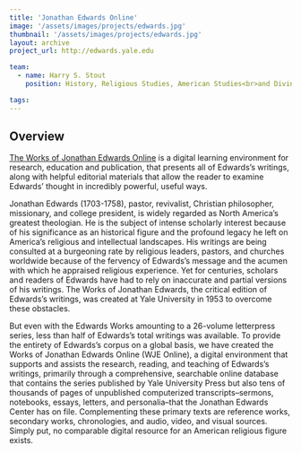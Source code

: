 ```yaml
---
title: 'Jonathan Edwards Online'
image: '/assets/images/projects/edwards.jpg'
thumbnail: '/assets/images/projects/edwards.jpg'
layout: archive
project_url: http://edwards.yale.edu

team:
  - name: Harry S. Stout
    position: History, Religious Studies, American Studies<br>and Divinity School

tags:
---
```


<h2 class='subheading'>Overview</h2>

<p><a href='http://edwards.yale.edu' target='_blank' class='inline-link'>The Works of Jonathan Edwards Online</a> is a digital learning environment for research, education and publication, that presents all of Edwards’s writings, along with helpful editorial materials that allow the reader to examine Edwards’ thought in incredibly powerful, useful ways.</p>

<p>Jonathan Edwards (1703-1758), pastor, revivalist, Christian philosopher, missionary, and college president, is widely regarded as North America’s greatest theologian. He is the subject of intense scholarly interest because of his significance as an historical figure and the profound legacy he left on America’s religious and intellectual landscapes. His writings are being consulted at a burgeoning rate by religious leaders, pastors, and churches worldwide because of the fervency of Edwards’s message and the acumen with which he appraised religious experience. Yet for centuries, scholars and readers of Edwards have had to rely on inaccurate and partial versions of his writings. The Works of Jonathan Edwards, the critical edition of Edwards’s writings, was created at Yale University in 1953 to overcome these obstacles.</p>

<p>But even with the Edwards Works amounting to a 26-volume letterpress series, less than half of Edwards’s total writings was available. To provide the entirety of Edwards’s corpus on a global basis, we have created the Works of Jonathan Edwards Online (WJE Online), a digital environment that supports and assists the research, reading, and teaching of Edwards’s writings, primarily through a comprehensive, searchable online database that contains the series published by Yale University Press but also tens of thousands of pages of unpublished computerized transcripts–sermons, notebooks, essays, letters, and personalia–that the Jonathan Edwards Center has on file. Complementing these primary texts are reference works, secondary works, chronologies, and audio, video, and visual sources. Simply put, no comparable digital resource for an American religious figure exists.</p>